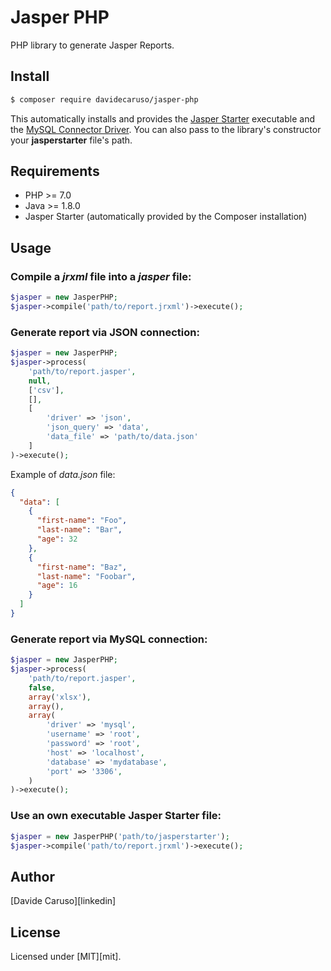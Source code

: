 # Jasper PHP

PHP library to generate Jasper Reports.

## Install

```bash
$ composer require davidecaruso/jasper-php
```
This automatically installs and provides the [Jasper Starter](http://jasperstarter.cenote.de/) executable and the [MySQL Connector Driver](https://dev.mysql.com/doc/connector-j/5.1/en/connector-j-installing.html). You can also pass to the library's constructor your **jasperstarter** file's path.

## Requirements
- PHP >= 7.0
- Java >= 1.8.0
- Jasper Starter (automatically provided by the Composer installation)

## Usage

### Compile a *jrxml* file into a *jasper* file:
```php
$jasper = new JasperPHP;
$jasper->compile('path/to/report.jrxml')->execute();
```

### Generate report via JSON connection:
```php
$jasper = new JasperPHP;
$jasper->process(
    'path/to/report.jasper',
    null,
    ['csv'],
    [],
    [
        'driver' => 'json',
        'json_query' => 'data',
        'data_file' => 'path/to/data.json'
    ]
)->execute();
```
Example of *data.json* file:
```json
{
  "data": [
    {
      "first-name": "Foo",
      "last-name": "Bar",
      "age": 32
    },
    {
      "first-name": "Baz",
      "last-name": "Foobar",
      "age": 16
    }
  ]
}
```

### Generate report via MySQL connection:
```php
$jasper = new JasperPHP;
$jasper->process(
    'path/to/report.jasper',
    false,
    array('xlsx'),
    array(),
    array(
        'driver' => 'mysql',
        'username' => 'root',
        'password' => 'root',
        'host' => 'localhost',
        'database' => 'mydatabase',
        'port' => '3306',
    )
)->execute();
```
### Use an own executable Jasper Starter file:
```php
$jasper = new JasperPHP('path/to/jasperstarter');
$jasper->compile('path/to/report.jrxml')->execute();
```

## Author
[Davide Caruso][linkedin]

## License
Licensed under [MIT][mit].